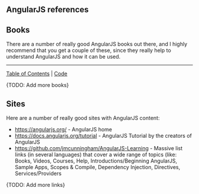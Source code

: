 ## AngularJS references

## Books

There are a number of really good AngularJS books out there, and I highly recommend that you get a couple of these,
since they really help to understand AngularJS and how it can be used.

- - - -
[Table of Contents](../Table_of_contents.md) | [Code](../Code)

{TODO: Add more books}

## Sites

Here are a number of really good sites with AngularJS content:

* https://angularjs.org/ - AngularJS home
* https://docs.angularjs.org/tutorial - AngularJS Tutorial by the creators of AngularJS
* https://github.com/jmcunningham/AngularJS-Learning - Massive list links (in several languages) that cover a wide range of topics (like: Books, Videos, Courses, Help, Introductions/Beginning AngularJS, Sample Apps, Scopes & Compile, Dependency Injection, Directives, Services/Providers

{TODO: Add more links}
